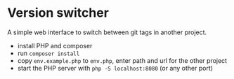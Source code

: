 # Version switcher

A simple web interface to switch between git tags in another project.

-   install PHP and composer
-   run `composer install`
-   copy `env.example.php` to `env.php`, enter path and url for the other project
-   start the PHP server with `php -S localhost:8080` (or any other port)
